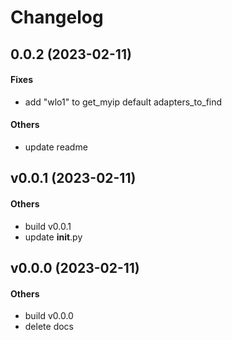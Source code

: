 # Changelog

## 0.0.2 (2023-02-11)

#### Fixes

* add "wlo1" to get_myip default adapters_to_find
#### Others

* update readme


## v0.0.1 (2023-02-11)

#### Others

* build v0.0.1
* update __init__.py


## v0.0.0 (2023-02-11)

#### Others

* build v0.0.0
* delete docs